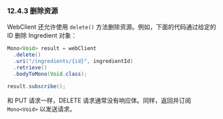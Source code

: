 ### 12.4.3 删除资源

WebClient 还允许使用 `delete()` 方法删除资源。例如，下面的代码通过给定的 ID 删除 Ingredient 对象：

```java
Mono<Void> result = webClient
  .delete()
  .uri("/ingredients/{id}", ingredientId)
  .retrieve()
  .bodyToMono(Void.class);

result.subscribe();
```

和 PUT 请求一样，DELETE 请求通常没有响应体。同样，返回并订阅 `Mono<Void>` 以发送请求。


